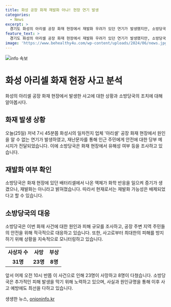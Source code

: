 ```yaml
---
title: 화성 공장 화재 재발화 아냐! 현장 연기 발생
categories:
  - News
excerpt: >
  경기도 화성의 아리셀 공장 화재 현장에서 재발화 우려가 있던 연기가 발생했지만, 소방당국은 재발화가 아니라고 밝혔습니다. 배터리셀에서 나온 액체가 화학 반응을 일으켜 증기가 발생한 것으로, 유해성 여부 등을 조사 중입니다. 현장에 남아있던 소방대원들이 신속히 대응해 상황을 안정시켰으며, 주변 주민들에 안전에 유의하도록 당부했습니다.
feature_text: >
  경기도 화성의 아리셀 공장 화재 현장에서 재발화 우려가 있던 연기가 발생했지만, 소방당국은 재발화가 아니라고 밝혔습니다. 배터리셀에서 나온 액체가 화학 반응을 일으켜 증기가 발생한 것으로, 유해성 여부 등을 조사 중입니다. 현장에 남아있던 소방대원들이 신속히 대응해 상황을 안정시켰으며, 주변 주민들에 안전에 유의하도록 당부했습니다.
image: 'https://www.behealthy4u.com/wp-content/uploads/2024/06/news.jpg'
---
```


<p><img src="https://www.behealthy4u.com/wp-content/uploads/2024/06/news.jpg" alt="info 속보" /></p>

<h1>화성 아리셀 화재 현장 사고 분석</h1>

<p data-ke-size="size16">화성의 아리셀 공장 화재 현장에서 발생한 사고에 대한 상황과 소방당국의 조치에 대해 알아봅시다.</p>

<h2>화재 발생 상황</h2>

<p data-ke-size="size16">오늘(25일) 저녁 7시 45분쯤 화성시의 일차전지 업체 '아리셀' 공장 화재 현장에서 원인을 알 수 없는 연기가 발생하였고, 재난문자를 통해 인근 주민에게 안전에 대한 당부 메시지가 전달되었습니다. 이에 소방당국은 화재 현장에서 유해성 여부 등을 조사하고 있습니다.</p>

<h2>재발화 여부 확인</h2>

<p data-ke-size="size16">소방당국은 화재 현장에 있던 배터리셀에서 나온 액체가 화학 반응을 일으켜 증기가 생겼으나, 재발화는 아니라고 밝혀졌습니다. 따라서 현재로서는 재발화 가능성은 배제되었다고 할 수 있습니다.</p>

<h2>소방당국의 대응</h2>

<p data-ke-size="size16">소방당국은 이번 화재 사건에 대한 원인과 피해 규모를 조사하고, 공장 주변 지역 주민들의 안전을 위해 적극적으로 대응하고 있습니다. 또한, 사고로부터 최대한의 피해를 방지하기 위해 상황을 지속적으로 모니터링하고 있습니다.</p>

<table>
    <tr>
        <td style="text-align: center; height: 17px;"><b>사상자 수</b></td>
        <td style="text-align: center; height: 17px;"><b>사망</b></td>
        <td style="text-align: center; height: 17px;"><b>부상</b></td>
    </tr>
    <tr>
        <td style="text-align: center; height: 17px;"><b>31명</b></td>
        <td style="text-align: center; height: 17px;"><b>23명</b></td>
        <td style="text-align: center; height: 17px;"><b>8명</b></td>
    </tr>
</table>

<p data-ke-size="size16">앞서 어제 오전 10시 반쯤 이 사건으로 인해 23명이 사망하고 8명이 다쳤습니다. 소방당국은 추가적인 피해 발생을 막기 위해 노력하고 있으며, 사실과 원인규명을 통해 이후 사고 예방에도 최선을 다하고 있습니다. </p>
생생한 뉴스, <a href="https://onioninfo.kr" rel="dofollow">onioninfo.kr</a>


